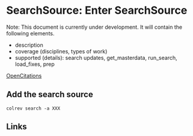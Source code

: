 # SearchSource: Enter SearchSource

Note: This document is currently under development. It will contain the following elements.

- description
- coverage (disciplines, types of work)
- supported (details): search updates, get_masterdata, run_search, load_fixes, prep

[OpenCitations](https://opencitations.net/)

## Add the search source

```
colrev search -a XXX
```

## Links
